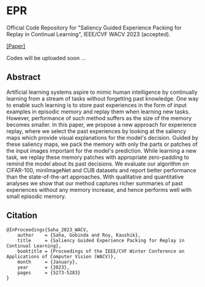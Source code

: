 # EPR
 Official Code Repository for "Saliency Guided Experience Packing for Replay in Continual Learning", IEEE/CVF WACV 2023 (accepted).
 
 [[Paper]](https://openaccess.thecvf.com/content/WACV2023/html/Saha_Saliency_Guided_Experience_Packing_for_Replay_in_Continual_Learning_WACV_2023_paper.html)
 
Codes will be uploaded soon ...



## Abstract 
Artificial learning systems aspire to mimic human intelligence by continually learning from a stream of tasks without forgetting past knowledge. One way to enable such learning is to store past experiences in the form of input examples in episodic memory and replay them when learning new tasks. However, performance of such method suffers as the size of the memory becomes smaller. In this paper, we propose a new approach for experience replay, where we select the past experiences by looking at the saliency maps which provide visual explanations for the model's decision. Guided by these saliency maps, we pack the memory with only the parts or patches of the input images important for the model's prediction. While learning a new task, we replay these memory patches with appropriate zero-padding to remind the model about its past decisions. We evaluate our algorithm on CIFAR-100, miniImageNet and CUB datasets and report better performance than the state-of-the-art approaches. With qualitative and quantitative analyses we show that our method captures richer summaries of past experiences without any memory increase, and hence performs well with small episodic memory.


## Citation
```
@InProceedings{Saha_2023_WACV,
    author    = {Saha, Gobinda and Roy, Kaushik},
    title     = {Saliency Guided Experience Packing for Replay in Continual Learning},
    booktitle = {Proceedings of the IEEE/CVF Winter Conference on Applications of Computer Vision (WACV)},
    month     = {January},
    year      = {2023},
    pages     = {5273-5283}
}
```
